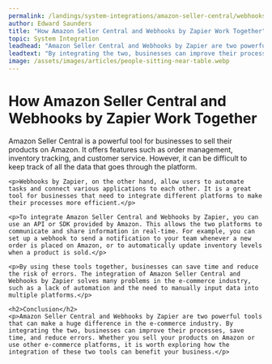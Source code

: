 ```yaml
---
permalink: /landings/system-integrations/amazon-seller-central/webhooks-by-zapier
author: Edward Saunders
title: "How Amazon Seller Central and Webhooks by Zapier Work Together"
topic: System Integration
leadhead: "Amazon Seller Central and Webhooks by Zapier are two powerful tools that can make a huge difference in the e-commerce industry"
leadtext: "By integrating the two, businesses can improve their processes, save time, and reduce errors. Whether you sell your products on Amazon or use other e-commerce platforms, it is worth exploring how the integration of these two tools can benefit your business."
image: /assets/images/articles/people-sitting-near-table.webp
---
```

<div class="arttext">	<h1>How Amazon Seller Central and Webhooks by Zapier Work Together</h1>
	<p>Amazon Seller Central is a powerful tool for businesses to sell their products on Amazon. It offers features such as order management, inventory tracking, and customer service. However, it can be difficult to keep track of all the data that goes through the platform.</p>

	<p>Webhooks by Zapier, on the other hand, allow users to automate tasks and connect various applications to each other. It is a great tool for businesses that need to integrate different platforms to make their processes more efficient.</p>

	<p>To integrate Amazon Seller Central and Webhooks by Zapier, you can use an API or SDK provided by Amazon. This allows the two platforms to communicate and share information in real-time. For example, you can set up a webhook to send a notification to your team whenever a new order is placed on Amazon, or to automatically update inventory levels when a product is sold.</p>

	<p>By using these tools together, businesses can save time and reduce the risk of errors. The integration of Amazon Seller Central and Webhooks by Zapier solves many problems in the e-commerce industry, such as a lack of automation and the need to manually input data into multiple platforms.</p>

	<h2>Conclusion</h2>
	<p>Amazon Seller Central and Webhooks by Zapier are two powerful tools that can make a huge difference in the e-commerce industry. By integrating the two, businesses can improve their processes, save time, and reduce errors. Whether you sell your products on Amazon or use other e-commerce platforms, it is worth exploring how the integration of these two tools can benefit your business.</p>
</div>